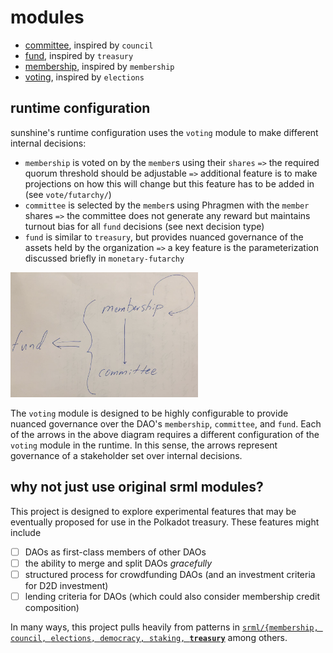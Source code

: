 # modules

* [committee](./committee), inspired by `council`
* [fund](./fund/), inspired by `treasury`
* [membership](./membership/), inspired by `membership`
* [voting](./voting/), inspired by `elections`

## runtime configuration

sunshine's runtime configuration uses the `voting` module to make different internal decisions:
* `membership` is voted on by the `member`s using their `shares` `=>` the required quorum threshold should be adjustable `=>` additional feature is to make projections on how this will change but this feature has to be added in (see `vote/futarchy/`)
* `committee` is selected by the `member`s using Phragmen with the `member` shares `=>` the committee does not generate any reward but maintains turnout bias for all `fund` decisions (see next decision type)
* `fund` is similar to `treasury`, but provides nuanced governance of the assets held by the organization `=>` a key feature is the parameterization discussed briefly in `monetary-futarchy`

<img src="../art/SUNSHINE.png" width="300" height="200">

The `voting` module is designed to be highly configurable to provide nuanced governance over the DAO's `membership`, `committee`, and `fund`. Each of the arrows in the above diagram requires a different configuration of the `voting` module in the runtime. In this sense, the arrows represent governance of a stakeholder set over internal decisions.

## why not just use original srml modules? <a name = "y"></a>

This project is designed to explore experimental features that may be eventually proposed for use in the Polkadot treasury. These features might include
- [ ] DAOs as first-class members of other DAOs
- [ ] the ability to merge and split DAOs *gracefully*
- [ ] structured process for crowdfunding DAOs (and an investment criteria for D2D investment)
- [ ] lending criteria for DAOs (which could also consider membership credit composition)

In many ways, this project pulls heavily from patterns in [`srml/{`]()[`membership, `]()[`council, `]()[`elections, `]()[`democracy, `]()[`staking, `]()**[`treasury`]()** among others. 